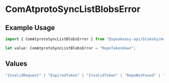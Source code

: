 # ComAtprotoSyncListBlobsError

## Example Usage

```typescript
import { ComAtprotoSyncListBlobsError } from "@speakeasy-api/bluesky/models/errors";

let value: ComAtprotoSyncListBlobsError = "RepoTakendown";
```

## Values

```typescript
"InvalidRequest" | "ExpiredToken" | "InvalidToken" | "RepoNotFound" | "RepoTakendown" | "RepoSuspended" | "RepoDeactivated"
```
